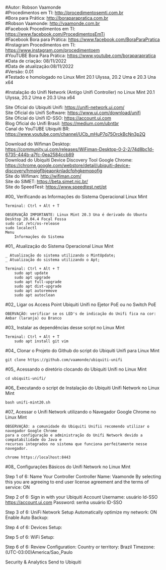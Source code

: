 #Autor: Robson Vaamonde<br>
#Procedimentos em TI: http://procedimentosemti.com.br<br>
#Bora para Prática: http://boraparapratica.com.br<br>
#Robson Vaamonde: http://vaamonde.com.br<br>
#Facebook Procedimentos em TI: https://www.facebook.com/ProcedimentosEmTi<br>
#Facebook Bora para Prática: https://www.facebook.com/BoraParaPratica<br>
#Instagram Procedimentos em TI: https://www.instagram.com/procedimentoem<br>
#YouTUBE Bora Para Prática: https://www.youtube.com/boraparapratica<br>
#Data de criação: 08/11/2022<br>
#Data de atualização:08/11/2022<br>
#Versão: 0.01<br>
#Testado e homologado no Linux Mint 20.1 Ulyssa, 20.2 Uma e 20.3 Una x64

#Instalação do Unifi Network (Antigo Unifi Controller) no Linux Mint 20.1 Ulyssa, 20.2 Uma e 20.3 Una x64

Site Oficial do Ubiquiti Unifi: https://unifi-network.ui.com/<br>
Site Oficial do Unifi Software: https://www.ui.com/download/unifi<br>
Site Oficial do Unifi ID-SSO: https://account.ui.com<br>
Blog Oficial do Unifi Brasil: https://medium.com/ubntbr<br>
Canal do YouTUBE Ubiquiti BR: https://www.youtube.com/channel/UCb_mHuP7q75OrckBcNn3p2Q

Download do Wifiman Desktop: https://community.ui.com/releases/WiFiman-Desktop-0-2-2/74d8bc1d-6735-444b-a7fc-0ea2584ccb89<br>
Download do Ubiquiti Device Discovery Tool Google Chrome: https://chrome.google.com/webstore/detail/ubiquiti-device-discovery/hmpigflbjeapnknladcfphgkemopofig<br>
Site do Wifiman: http://wifiman.com/<br>
Site do SIMET: https://beta.simet.nic.br/<br>
Site do SpeedTest: https://www.speedtest.net/pt

#00_ Verificando as Informações do Sistema Operacional Linux Mint<br>

	Terminal: Ctrl + Alt + T

	OBSERVAÇÃO IMPORTANTE: Linux Mint 20.3 Una é derivado do Ubuntu Desktop 20.04.4 Focal Fossa
	sudo cat /etc/os-release
	sudo localectl
	Menu
		Informações do Sistema

#01_ Atualização do Sistema Operacional Linux Mint<br>

	_ Atualização do sistema utilizando o MintUpdate;
	_ Atualização do sistema utilizando o Apt;

	Terminal: Ctrl + Alt + T
		sudo apt update
		sudo apt upgrade
		sudo apt full-upgrade
		sudo apt dist-upgrade
		sudo apt autoremove
		sudo apt autoclean

#02_ Ligar os Access Point Ubiquiti Unifi no Ejetor PoE ou no Switch PoE<br>

	OBERVAÇÃO: verificar se os LED's de indicação do Unifi fica na cor: Ambar (laranja) ou Branco

#03_ Instalar as dependências desse script no Linux Mint<br>

	Terminal: Ctrl + Alt + T
		sudo apt install git vim

#04_ Clonar o Projeto do Github do script do Ubiquiti Unifi para Linux Mint<br>

	git clone https://github.com/vaamonde/ubiquiti-unifi

#05_ Acessando o diretório clocando do Ubiquiti Unifi no Linux Mint<br>

	cd ubiquiti-unifi/

#06_ Executando o script de Instalação do Ubiquiti Unifi Network no Linux Mint<br>

	bash unifi-mint20.sh

#07_ Acessar o Unifi Network utilizando o Navegador Google Chrome no Linux Mint<br>

	OBSERVAÇÃO: a comunidade do Ubiquiti Unifii recomendo utilizar o navegador Google Chrome
	para a configuração e administração do Unifi Network devido a compatabilidade do Java e
	recursos integrados no sistema que funciona perfeitamente nesse navegador.

	chrome https://localhost:8443

#08_ Configurações Básicos do Unifi Network no Linux Mint<br>

Step 1 of 6:
	Name Your Controller
		Controller Name: Vaamonde
		By selecting this you are agreeing to end user license agreement and the terms of service: ON <Next>

Step 2 of 6:
	Sign in with your Ubiquiti Account
		Username: usuário Id-SSO https://account.ui.com
		Password: senha usuário ID-SSO <Next>

Step 3 of 6:
	UniFi Network Setup
		Automatically optimize my network: ON
		Enable Auto Backup: <Next>

Step 4 of 6:
	Devices Setup: <Next>

Step 5 of 6:
	WiFi Setup: <Skip>

Step 6 of 6:
	Review Configuration:
		Country or territory: Brazil
		Timezone: (UTC-03:00)America/Sao_Paulo <Next>

Security & Analytics
	Send to Ubiquiti